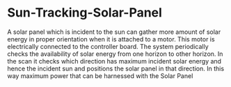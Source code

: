 # Sun-Tracking-Solar-Panel
A solar panel which is incident to the sun can gather more amount of solar energy in proper  orientation when it is attached to a motor. This motor is electrically connected to the controller  board. The system periodically checks the availability of solar energy from one horizon to other  horizon. In the scan it checks which direction has maximum incident solar energy and hence the  incident sun and positions the solar panel in that direction. In this way maximum power that can  be harnessed with the Solar Panel
